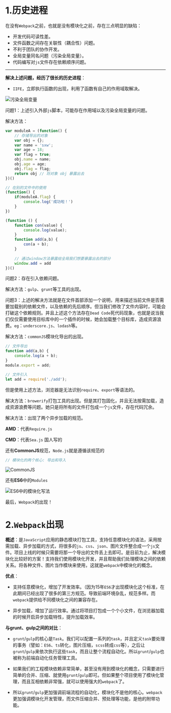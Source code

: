 # 1.历史进程

在没有`Webpack`之前，也就是没有模块化之前，存在三点明显的缺陷：

- 开发代码可读性差。
- 文件函数之间存在关联性（耦合性）问题。
- 不利于团队的协作开发。
- 全局变量同名问题（污染全局变量）。
- 代码编写对`js`文件存在依赖顺序问题。

---

**解决上述问题，经历了很长的历史进程**：

- `IIFE`，立即执行函数的出现，利用了函数有自己的作用域取解决。

![污染全局变量](D:\notes\Webpack\img\污染全局变量.png)

问题1：上述引入外部`js`脚本，可能存在作用域以及污染全局变量的问题。

解决方法：

```js
var moduleA = (function() {
    // 存储导出的对象
    var obj = {};
    var name = 'sxw';
    var age = 18;
    var flag = true;
    obj.name = name;
    obj.age = age;
    obj.flag = flag;
    return obj // 将对象 obj 暴露出去
})()

// 在别的文件中的使用
(function() {
    if(moduleA.flag) {
        console.log('成功啦！')
    }
})
```

```js
(function () {
    function con(value) {
        console.log(value);
    }
    function add(a,b) {
        con(a + b);
    }
    
    // 通过window方法暴露给全局我们想要暴露出去的部分
    window.add = add
})()
```

问题2：存在引入依赖问题。

解决方法：`gulp`、`grunt`等工具的出现。

问题3：上述的解决方法就是在文件首部添加一个说明，用来描述当前文件是否需要加载别的依赖文件，以及依赖的先后顺序。但当我们修改了文件内容时，可能会打破这个依赖规则。并且上述这个方法存在`Dead Code`死代码现象，也就是说当我们仅仅需要使用目标库中的一个插件的时候，她会加载整个目标库，造成资源浪费。`eg`：`underscore.js`、`lodash`等。

解决方法：`commonJS`模块化导出的出现。

```js
// 文件导出
function add(a,b) {
    console.log(a + b);
}
module.export = add;
```

```js
// 文件引入
let add = require('./add');
```

但是使用上述方法，浏览器是无法识别`require`、`export`等语法的。

解决方法：`browerify`打包工具的出现。但是其打包固化，并且无法按需加载，造成资源浪费等问题。她只是将所有的文件打包成一个`js`文件，存在代码冗余。

解决方法：出现了两个异步加载的规范。

**AMD**：代表`Require.js`

**CMD**：代表`Sea.js` 国人写的

还有**CommonJS**规范，`Node.js`就是遵循该规范的

```js
// 模块化的两个核心: 导出和导入
```

![CommonJS](D:\notes\Webpack\img\CommonJS.png)

还有**ES6**中的`Modules`

![ES6中的模块化写法](D:\notes\Webpack\img\ES6中的模块化写法.png)

最后，`Webpack`的出现！

# 2.`Webpack`出现

**概述**：是`JavaScript`应用的静态模块打包工具，支持任意模块化的语法，采用按需加载、异步加载的方式，将很多的`js`、`css`、`json`、图片文件整合成一个`js`文件。项目上线的时候只需要将那一个导出的文件丢上去即可。是目前为止，解决模块化比较好的方案！支持我们使用模块化开发，并且帮助我们处理模块之间的依赖关系。将各种文件、图片当作模块来使用，这就是`webpack`中模块化的概念。

**优点**：

- 支持任意模块化，增加了开发效率。（因为15年`ES6`才出现模块化这个标准，在此期间已经出现了很多的第三方规范。导致前端环境杂乱，规范多样。而`webpack`提供给不同模块化之间的兼容存在。

- 异步加载，增加了运行效率。通过将项目打包成一个个小文件，在浏览器加载的时候开启异步加载特性，提升加载效率。

**与grunt、gulp之间的对比**：

- `grunt`/`gulp`的核心是`Task`。我们可以配置一系列的`task`，并且定义`task`要处理的事务（譬如：`ES6`、`ts`转化，图片压缩，`scss`转成`css`等），之后让`grunt`/`gulp`来依次执行这些`task`，而且让整个流程自动化。所以`grunt`/`gulp`也被称为前端自动化任务管理工具。
- 如果我们的工程模块依赖非常简单，甚至没有用到模块化的概念，只需要进行简单的合并、压缩、就使用`grunt`/`gulp`即可。但如果整个项目使用了模块化管理，而且互相依赖非常强，就可以使用强大的`webpack`了。

- 所以`grunt`/`gulp`更加强调前端流程的自动化，模块化不是他的核心。`webpack`更加强调模块化开发管理，而文件压缩合并、预处理等功能，是他的附带功能。